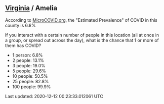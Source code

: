 
## [Virginia](/united-states/virginia) / Amelia

According to [MicroCOVID.org](http://microcovid.org),
the "Estimated Prevalence" of COVID in this county is 6.8%

If you interact with a certain number of people in this location
(all at once in a group, or spread out across the day), what is the chance that
1 or more of them has COVID?

- 1 person: 6.8%
- 2 people: 13.1%
- 3 people: 19.0%
- 5 people: 29.6%
- 10 people: 50.5%
- 25 people: 82.8%
- 100 people: 99.9%

Last updated: 2020-12-12 00:23:33.012061 UTC
